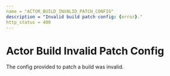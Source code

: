 ```yaml
---
name = "ACTOR_BUILD_INVALID_PATCH_CONFIG"
description = "Invalid build patch config: {error}."
http_status = 400
---
```


# Actor Build Invalid Patch Config

The config provided to patch a build was invalid.
